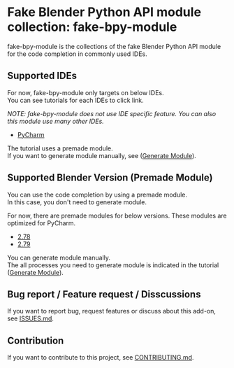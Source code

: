 # Fake Blender Python API module collection: fake-bpy-module

fake-bpy-module is the collections of the fake Blender Python API module for the code completion in commonly used IDEs.


## Supported IDEs

For now, fake-bpy-module only targets on below IDEs.  
You can see tutorials for each IDEs to click link.

*NOTE: fake-bpy-module does not use IDE specific feature. You can also this module use many other IDEs.*

* [PyCharm](docs/setup_pycharm.md)

The tutorial uses a premade module.  
If you want to generate module manually, see ([Generate Module](docs/generate_module.md)).


## Supported Blender Version (Premade Module)

You can use the code completion by using a premade module.  
In this case, you don't need to generate module.

For now, there are premade modules for below versions.
These modules are optimized for PyCharm.

* [2.78](https://github.com/nutti/fake-bpy-module/tree/master/premade_modules/2.78)
* [2.79](https://github.com/nutti/fake-bpy-module/tree/master/premade_modules/2.79)

You can generate module manually.  
The all processes you need to generate module is indicated in the tutorial ([Generate Module](docs/generate_module.md)).


## Bug report / Feature request / Disscussions

If you want to report bug, request features or discuss about this add-on, see [ISSUES.md](ISSUES.md).


## Contribution

If you want to contribute to this project, see [CONTRIBUTING.md](CONTRIBUTING.md).

